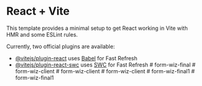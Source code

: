 # React + Vite

This template provides a minimal setup to get React working in Vite with HMR and some ESLint rules.

Currently, two official plugins are available:

- [@vitejs/plugin-react](https://github.com/vitejs/vite-plugin-react/blob/main/packages/plugin-react/README.md) uses [Babel](https://babeljs.io/) for Fast Refresh
- [@vitejs/plugin-react-swc](https://github.com/vitejs/vite-plugin-react-swc) uses [SWC](https://swc.rs/) for Fast Refresh
#   f o r m - w i z - f i n a l  
 #   f o r m - w i z - c l i e n t  
 #   f o r m - w i z - c l i e n t  
 #   f o r m - w i z - c l i e n t  
 #   f o r m - w i z - f i n a l 1  
 #   f o r m - w i z - f i n a l 1  
 